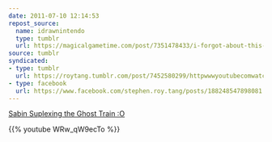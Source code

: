 ```yaml
---
date: 2011-07-10 12:14:53
repost_source:
  name: idrawnintendo
  type: tumblr
  url: https://magicalgametime.com/post/7351478433/i-forgot-about-this-one-this-was-one-of-the-first
source: tumblr
syndicated:
- type: tumblr
  url: https://roytang.tumblr.com/post/7452580299/httpwwwyoutubecomwatchv-wrwqw9ecto
- type: facebook
  url: https://www.facebook.com/stephen.roy.tang/posts/188248547898081
---
```


[Sabin Suplexing the Ghost Train :O](https://www.youtube.com/watch?v=WRw_qW9ecTo)

{{% youtube WRw_qW9ecTo %}}